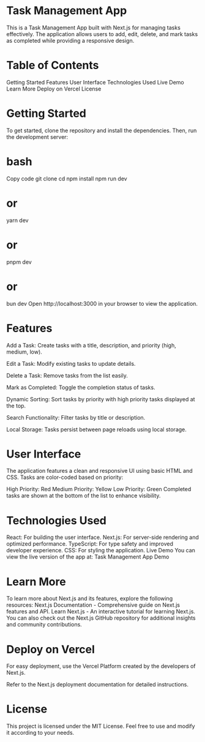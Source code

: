 # Task Management App
This is a Task Management App built with Next.js for managing tasks effectively. The application allows users to add, edit, delete, and mark tasks as completed while providing a responsive design.

# Table of Contents
Getting Started
Features
User Interface
Technologies Used
Live Demo
Learn More
Deploy on Vercel
License

# Getting Started
To get started, clone the repository and install the dependencies. Then, run the development server:

# bash
Copy code
git clone <repository-url>
cd <project-directory>
npm install
npm run dev
# or
yarn dev
# or
pnpm dev
# or
bun dev
Open http://localhost:3000 in your browser to view the application.

# Features
Add a Task: Create tasks with a title, description, and priority (high, medium, low).

Edit a Task: Modify existing tasks to update details.

Delete a Task: Remove tasks from the list easily.

Mark as Completed: Toggle the completion status of tasks.

Dynamic Sorting: Sort tasks by priority with high priority tasks displayed at the top.

Search Functionality: Filter tasks by title or description.

Local Storage: Tasks persist between page reloads using local storage.

# User Interface
The application features a clean and responsive UI using basic HTML and CSS. Tasks are color-coded based on priority:

High Priority: Red
Medium Priority: Yellow
Low Priority: Green
Completed tasks are shown at the bottom of the list to enhance visibility.

# Technologies Used
React: For building the user interface.
Next.js: For server-side rendering and optimized performance.
TypeScript: For type safety and improved developer experience.
CSS: For styling the application.
Live Demo
You can view the live version of the app at: Task Management App Demo

# Learn More
To learn more about Next.js and its features, explore the following resources:
Next.js Documentation - Comprehensive guide on Next.js features and API.
Learn Next.js - An interactive tutorial for learning Next.js.
You can also check out the Next.js GitHub repository for additional insights and community contributions.

# Deploy on Vercel
For easy deployment, use the Vercel Platform created by the developers of Next.js.

Refer to the Next.js deployment documentation for detailed instructions.

# License
This project is licensed under the MIT License. Feel free to use and modify it according to your needs.
